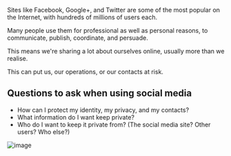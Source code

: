 [Title]: # (Protecting Yourself on Social Networks)
[Order]: # (0)

Sites like Facebook, Google+, and Twitter are some of the most popular on the Internet, with hundreds of millions of users each. 

Many people use them for professional as well as personal reasons, to communicate, publish, coordinate, and persuade. 

This means we're sharing a lot about ourselves online, usually more than we realise. 

This can put us, our operations, or our contacts at risk.

## Questions to ask when using social media

*   How can I protect my identity, my privacy, and my contacts?
*   What information do I want keep private?
*	Who do I want to keep it private from? (The social media site? Other users? Who else?) 

![image](socialb1.png)